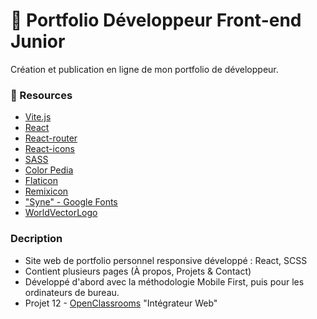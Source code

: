# 🎨 Portfolio Développeur Front-end Junior
Création et publication en ligne de mon portfolio de développeur. 

### 🔗 Resources
- [Vite.js](https://vitejs.dev/)
- [React](https://fr.react.dev/)
- [React-router](https://reactrouter.com/en/main)
- [React-icons](https://react-icons.github.io/react-icons/)
- [SASS](https://sass-lang.com/)
- [Color Pedia](https://colors.dopely.top/color-pedia)
- [Flaticon](https://www.flaticon.com/fr/)
- [Remixicon](https://remixicon.com/)
- ["Syne" - Google Fonts](https://fonts.google.com/specimen/Syne?query=syne) 
- [WorldVectorLogo](https://worldvectorlogo.com/)

### Decription 
- Site web de portfolio personnel responsive développé : React, SCSS
- Contient plusieurs pages (À propos, Projets & Contact)
- Développé d'abord avec la méthodologie Mobile First, puis pour les ordinateurs de bureau.
- Projet 12 - [OpenClassrooms](https://openclassrooms.com/fr/) "Intégrateur Web"
